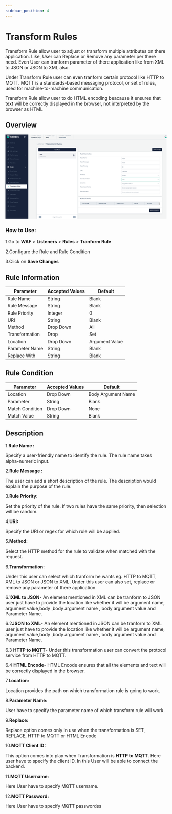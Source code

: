 ```yaml
---
sidebar_position: 4
---
```


# Transform Rules 

Transform Rule allow user to adjust or transform multiple attributes on there application. Like, User can Replace or Remove any parameter per there need. Even User can tranform parameter of there application like from XML to JSON or JSON to XML also.

Under Transform Rule user can even tranform certain protocol like HTTP to MQTT. MQTT is a standards-based messaging protocol, or set of rules, used for machine-to-machine communication.

Transform Rule allow user to do HTML encoding beacause it ensures that text will be correctly displayed in the browser, not interpreted by the browser as HTML

## Overview 

![transformrule](/img/waf/v7/docs/transformrule.png)

### How to Use:

1.Go to **WAF** > **Listeners** > **Rules** > **Tranform Rule**

2.Configure the Rule and Rule Condition 

3.Click on **Save Changes**

## Rule Information

| Parameter | Accepted Values | Default
| ----------- | ----------- |--------- |
| Rule Name|String|Blank
 Rule Message|String|Blank
Rule Priority|Integer|0
URI |String|Blank
Method|Drop Down|All
Transformation|Drop|Set
Location|Drop Down|Argument Value
Parameter Name|String|Blank
Replace With|String|Blank


## Rule Condition

| Parameter | Accepted Values | Default
| ----------- | ----------- |--------- |
| Location|Drop Down |Body Argument Name
 Parameter|String|Blank
Match Condition|Drop Down|None
Match Value |String|Blank

## Description 

1.**Rule Name :**

Specify a user-friendly name to identify the rule. The rule name takes alpha-numeric input.

2.**Rule Message :**

The user can add a short description of the rule. The description would explain the purpose of the rule.

3.**Rule Priority:** 

Set the priority of the rule. If two rules have the same priority, then selection will be random.

4.**URI:**

Specify the URI or regex for which rule will be applied. 

5.**Method:**

Select the HTTP method for the rule to validate when matched with the request.

6.**Transformation:**

Under this user can select which tranform he wants eg. HTTP to MQTT, XML to JSON or JSON to XML. Under this user can also set, replace or remove any parameter of there application.
     
 6.1**XML to JSON**- An element mentioned in XML can be tranform to JSON user just have to provide the location like whether it will be argument name, argument value,body ,body argument name , body argument value and Parameter Name.

 6.2**JSON to XML**- An element mentioned in JSON can be tranform to XML user just have to provide the location like whether it will be argument name, argument value,body ,body argument name , body argument value and Parameter Name.

 6.3 **HTTP to MQTT**- Under this transformation user can convert the protocol service from HTTP to MQTT.

 6.4 **HTML Encode**- HTML Encode ensures that all the elements and text will be correctly displayed in the browser.

7.**Location:**

Location provides the path on which transformation rule is going to work.

8.**Parameter Name:**

User have to specify the parameter name of which transform rule will work.

9.**Replace:**

Replace option comes only in use when the transformation is SET, REPLACE, HTTP to MQTT or HTML Encode

10.**MQTT Client ID:**

This option comes into play when Transformation is **HTTP to MQTT**. Here user have to specify the client ID. In this User will be able to connect the backend.

11.**MQTT Username:**

Here User have to specify MQTT username.

12.**MQTT Password:**

Here User have to specify MQTT passwordss
